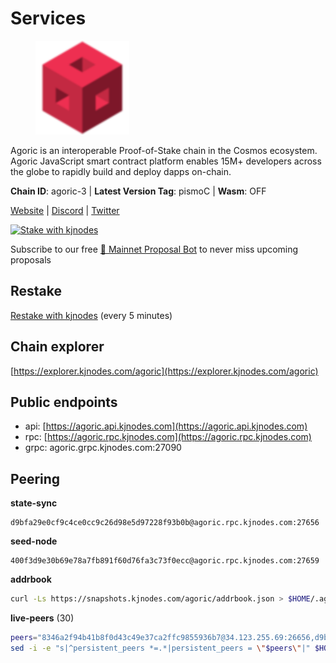 # Services

<figure><img src="https://raw.githubusercontent.com/kj89/cosmos-images/main/logos/agoric.png" width="150" alt=""><figcaption></figcaption></figure>

Agoric is an interoperable Proof-of-Stake chain in the Cosmos ecosystem.  Agoric JavaScript smart contract platform enables 15M+ developers across the  globe to rapidly build and deploy dapps on-chain.

**Chain ID**: agoric-3 | **Latest Version Tag**: pismoC | **Wasm**: OFF

[Website](https://agoric.com) | [Discord](https://discord.com/invite/qDW8DRes4s) | [Twitter](https://twitter.com/agoric)

[![Stake with kjnodes](https://i.ibb.co/cr44Q8j/button-stake-with-kjnodes.png)](https://restake.app/agoric/agoricvaloper1ku5sm2twlsywdrp4wz3kfwgyrtqtp0lpr3nvk8)

Subscribe to our free [🤖 Mainnet Proposal Bot](https://t.me/kjnodes_proposal_bot) to never miss upcoming proposals

## Restake

[Restake with kjnodes](https://restake.app/agoric/agoricvaloper1ku5sm2twlsywdrp4wz3kfwgyrtqtp0lpr3nvk8) (every 5 minutes)
## Chain explorer
[https://explorer.kjnodes.com/agoric](https://explorer.kjnodes.com/agoric)

## Public endpoints

* api: [https://agoric.api.kjnodes.com](https://agoric.api.kjnodes.com)
* rpc: [https://agoric.rpc.kjnodes.com](https://agoric.rpc.kjnodes.com)
* grpc: agoric.grpc.kjnodes.com:27090

## Peering

**state-sync**

```text
d9bfa29e0cf9c4ce0cc9c26d98e5d97228f93b0b@agoric.rpc.kjnodes.com:27656
```

**seed-node**

```text
400f3d9e30b69e78a7fb891f60d76fa3c73f0ecc@agoric.rpc.kjnodes.com:27659
```

**addrbook**
```bash
curl -Ls https://snapshots.kjnodes.com/agoric/addrbook.json > $HOME/.agoric/config/addrbook.json
```

**live-peers** (30)
```bash
peers="8346a2f94b41b8f0d43c49e37ca2ffc9855936b7@34.123.255.69:26656,d9bfa29e0cf9c4ce0cc9c26d98e5d97228f93b0b@65.109.88.38:27656,c041ac25e8d0f34b453ebdbae00e72cad4bd7fd1@3.1.218.117:26656,0f642db2770d4dd3e0d030b2f14f1365e40f3b38@82.100.58.101:26657,37933cb8069e22554e454294d529eddb0fdae145@52.56.185.212:26656,506f9bca6ce2f29a2556427f90693a8ee1b100ff@178.128.238.183:26060,a38a30c1dd31f63be2befd40b82964b215c3c288@165.22.251.28:26656,0464c8dded70d01f5ab50a8d6047a6b27ddf2ccd@84.244.95.232:26656,63bd6649f80362ce513027d99ef32c826fdbd259@45.9.62.136:26656,711f6f36a6ec3924b6d721de6adce604092e59f2@116.202.226.169:26656,f095bb53006ebddcbbf29c8df70dddcba6419e36@142.93.145.13:26656,0837c0dac0bb15e79e64207bb0fa5a9a6fa42ad4@178.62.116.62:26656,320dd22ee85e2b68f891b670331eb9fec9dc419e@80.64.208.63:26656,cf8210566c6c7fc221d49554b81cd0847b4ae68c@157.90.130.253:26656,023be2465f7292cb3284a50787d6edc5a75c62a2@95.214.52.166:26656,2aedd7163a8ee725507e461b13fb90c091ee1c42@128.0.51.32:26656,ca4c3b9d0cf78d934a3b972c328db2e4a9a66c42@64.32.40.114:26656,cf6854b4615508d264ad4404061b083aa70ce9c8@34.72.229.79:26656,3ba7770c5a4a09259e5bc41cc79c5b1aeddae0de@34.118.76.216:26656,d56af8cb0716909f9b804e7dec8c1d34ae4eed16@65.108.142.81:26676,96c998f1a59b108a24249da4132fb8f603ae7daf@95.217.118.121:26656,ee0ce8e2f964191564fd766daa8825ee2b02e697@18.179.198.198:26656,ebc272824924ea1a27ea3183dd0b9ba713494f83@195.3.220.135:27106,f1dd558962acacb3e8337c8d9d66403ded09b0a2@88.99.217.85:26656,f8ff12a774770fea36beadb303ccffc86863c6ec@65.109.69.59:14456,9e673680df593d841b0e09c49f87409654d84ae9@95.217.202.49:37656,d8202fb5e32f8eeb87bb4333e5ec9d78e405b77d@162.55.245.149:2130,9ed68bef54712b46713ac755ab7a6e7ad30694ef@192.99.44.79:14456,e70955351f601ea5be9a9bf41032949a777f31b3@207.244.255.229:10003,d03a9974f14ae380fdb7caf46ec71ce5278f0356@34.72.231.9:26656"
sed -i -e "s|^persistent_peers *=.*|persistent_peers = \"$peers\"|" $HOME/.agoric/config/config.toml
```
